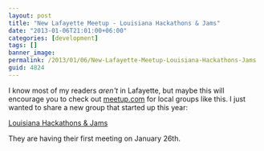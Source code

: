 ```yaml
---
layout: post
title: "New Lafayette Meetup - Louisiana Hackathons & Jams"
date: "2013-01-06T21:01:00+06:00"
categories: [development]
tags: []
banner_image: 
permalink: /2013/01/06/New-Lafayette-Meetup-Louisiana-Hackathons-Jams
guid: 4824
---
```


I know most of my readers <i>aren't</i> in Lafayette, but maybe this will encourage you to check out <a href="http://www.meetup.com">meetup.com</a> for local groups like this. I just wanted to share a new group that started up this year:

<a href="http://www.meetup.com/Louisiana-Hackathons-Jams">Louisiana Hackathons & Jams</a>

They are having their first meeting on January 26th.